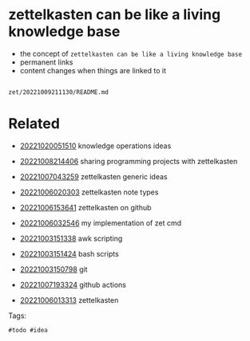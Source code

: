 # zettelkasten can be like a living knowledge base

- the concept of `zettelkasten can be like a living knowledge base`
- permanent links
- content changes when things are linked to it

```
```

` zet/20221009211130/README.md `

# Related

- [20221020051510](/zet/20221020051510/README.md) knowledge operations ideas

- [20221008214406](/zet/20221008214406/README.md) sharing programming projects with zettelkasten
- [20221007043259](/zet/20221007043259/README.md) zettelkasten generic ideas
- [20221006020303](/zet/20221006020303/README.md) zettelkasten note types
- [20221006153641](/zet/20221006153641/README.md) zettelkasten on github
- [20221006032546](/zet/20221006032546/README.md) my implementation of zet cmd
- [20221003151338](/zet/20221003151338/README.md) awk scripting
- [20221003151424](/zet/20221003151424/README.md) bash scripts
- [20221003150798](/zet/20221003150798/README.md) git
- [20221007193324](/zet/20221007193324/README.md) github actions
- [20221006013313](/zet/20221006013313/README.md) zettelkasten

Tags:

    #todo #idea
